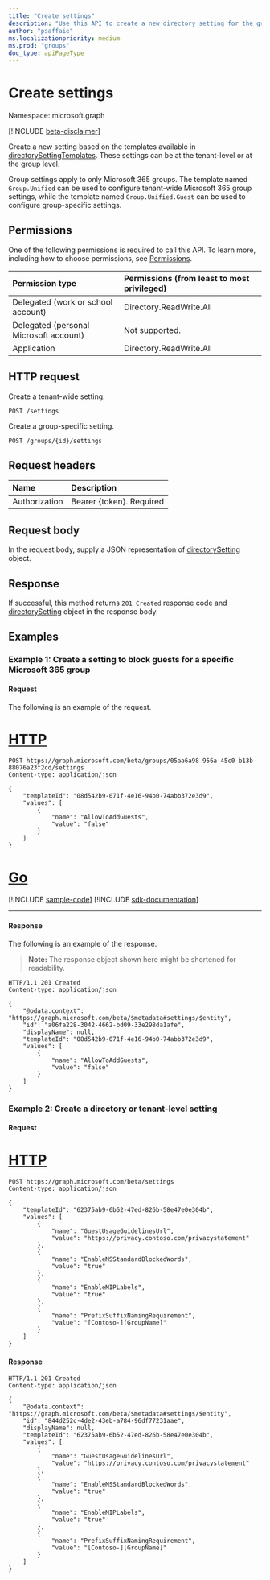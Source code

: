 ```yaml
---
title: "Create settings"
description: "Use this API to create a new directory setting for the group."
author: "psaffaie"
ms.localizationpriority: medium
ms.prod: "groups"
doc_type: apiPageType
---
```


# Create settings

Namespace: microsoft.graph

[!INCLUDE [beta-disclaimer](../../includes/beta-disclaimer.md)]

Create a new setting based on the templates available in [directorySettingTemplates](../resources/directorysettingtemplate.md). These settings can be at the tenant-level or at the group level.

Group settings apply to only Microsoft 365 groups. The template named `Group.Unified` can be used to configure tenant-wide Microsoft 365 group settings, while the template named `Group.Unified.Guest` can be used to configure group-specific settings.

## Permissions

One of the following permissions is required to call this API. To learn more, including how to choose permissions, see [Permissions](/graph/permissions-reference).

| Permission type                        | Permissions (from least to most privileged) |
| :------------------------------------- | :------------------------------------------ |
| Delegated (work or school account)     | Directory.ReadWrite.All                     |
| Delegated (personal Microsoft account) | Not supported.                              |
| Application                            | Directory.ReadWrite.All                     |

## HTTP request

Create a tenant-wide setting.

<!-- { "blockType": "ignored" } -->

```http
POST /settings
```

Create a group-specific setting.

<!-- { "blockType": "ignored" } -->

```http
POST /groups/{id}/settings
```

## Request headers

| Name          | Description              |
| :------------ | :----------------------- |
| Authorization | Bearer {token}. Required |

## Request body

In the request body, supply a JSON representation of [directorySetting](../resources/directorysetting.md) object.

## Response

If successful, this method returns `201 Created` response code and [directorySetting](../resources/directorysetting.md) object in the response body.

## Examples

### Example 1: Create a setting to block guests for a specific Microsoft 365 group

#### Request

The following is an example of the request.

# [HTTP](#tab/http)

<!-- {
  "blockType": "request",
  "name": "create_groupsetting_from_groupsettings_for_guests"
}-->

```http
POST https://graph.microsoft.com/beta/groups/05aa6a98-956a-45c0-b13b-88076a23f2cd/settings
Content-type: application/json

{
    "templateId": "08d542b9-071f-4e16-94b0-74abb372e3d9",
    "values": [
        {
            "name": "AllowToAddGuests",
            "value": "false"
        }
    ]
}
```

# [Go](#tab/go)
[!INCLUDE [sample-code](../includes/snippets/go/create-groupsetting-from-groupsettings-for-guests-go-snippets.md)]
[!INCLUDE [sdk-documentation](../includes/snippets/snippets-sdk-documentation-link.md)]

---

#### Response

The following is an example of the response.

> **Note:** The response object shown here might be shortened for readability.

<!-- {
  "blockType": "response",
  "truncated": true,
  "@odata.type": "microsoft.graph.directorySetting"
} -->

```http
HTTP/1.1 201 Created
Content-type: application/json

{
    "@odata.context": "https://graph.microsoft.com/beta/$metadata#settings/$entity",
    "id": "a06fa228-3042-4662-bd09-33e298da1afe",
    "displayName": null,
    "templateId": "08d542b9-071f-4e16-94b0-74abb372e3d9",
    "values": [
        {
            "name": "AllowToAddGuests",
            "value": "false"
        }
    ]
}
```

### Example 2: Create a directory or tenant-level setting

#### Request

# [HTTP](#tab/http)

<!-- {
  "blockType": "request",
  "name": "create_directorysettings"
}-->

```msgraph-interactive
POST https://graph.microsoft.com/beta/settings
Content-type: application/json

{
    "templateId": "62375ab9-6b52-47ed-826b-58e47e0e304b",
    "values": [
        {
            "name": "GuestUsageGuidelinesUrl",
            "value": "https://privacy.contoso.com/privacystatement"
        },
        {
            "name": "EnableMSStandardBlockedWords",
            "value": "true"
        },
        {
            "name": "EnableMIPLabels",
            "value": "true"
        },
        {
            "name": "PrefixSuffixNamingRequirement",
            "value": "[Contoso-][GroupName]"
        }
    ]
}
```


#### Response

<!-- {
  "blockType": "response",
  "truncated": true,
  "@odata.type": "microsoft.graph.directorySetting"
} -->

```http
HTTP/1.1 201 Created
Content-type: application/json

{
    "@odata.context": "https://graph.microsoft.com/beta/$metadata#settings/$entity",
    "id": "844d252c-4de2-43eb-a784-96df77231aae",
    "displayName": null,
    "templateId": "62375ab9-6b52-47ed-826b-58e47e0e304b",
    "values": [
        {
            "name": "GuestUsageGuidelinesUrl",
            "value": "https://privacy.contoso.com/privacystatement"
        },
        {
            "name": "EnableMSStandardBlockedWords",
            "value": "true"
        },
        {
            "name": "EnableMIPLabels",
            "value": "true"
        },
        {
            "name": "PrefixSuffixNamingRequirement",
            "value": "[Contoso-][GroupName]"
        }
    ]
}
```

<!-- uuid: 8fcb5dbc-d5aa-4681-8e31-b001d5168d79
2015-10-25 14:57:30 UTC -->
<!--
{
  "type": "#page.annotation",
  "description": "Create directorySetting",
  "keywords": "",
  "section": "documentation",
  "tocPath": "",
  "suppressions": [
  ]
}
-->
